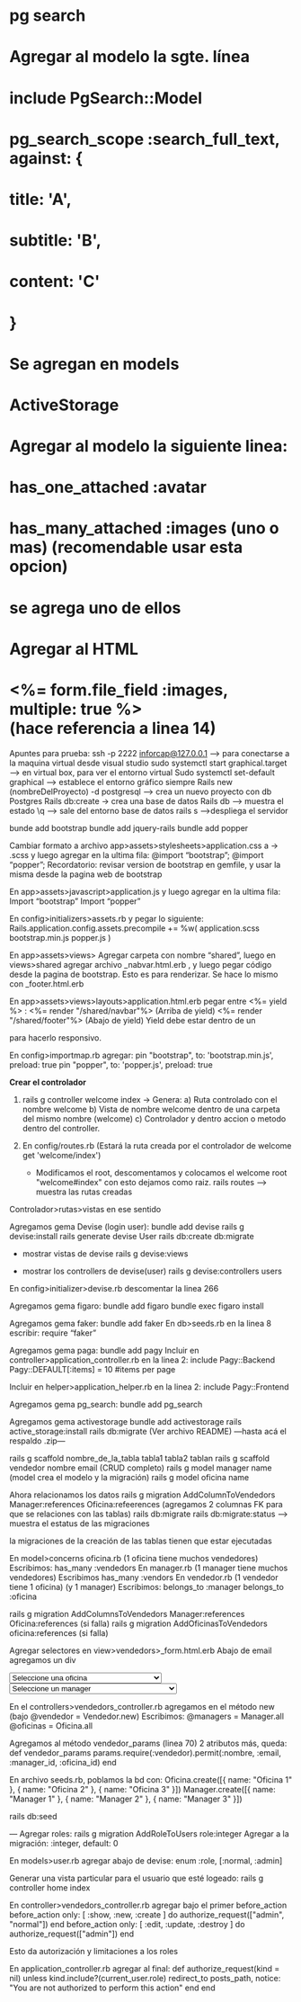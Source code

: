 # pg search
# Agregar al modelo la sgte. línea
# include PgSearch::Model

#  pg_search_scope :search_full_text, against: {
#  title: 'A',
#  subtitle: 'B',
#  content: 'C'
#  }
# Se agregan en models

# ActiveStorage
# Agregar al modelo la siguiente linea:
# has_one_attached :avatar
# has_many_attached :images (uno o mas) (recomendable usar esta opcion)
# se agrega uno de ellos 

# Agregar al HTML
# <%= form.file_field :images, multiple: true %><br> (hace referencia a linea 14)

Apuntes para prueba:
ssh -p 2222 inforcap@127.0.0.1 —> para conectarse a la maquina virtual desde visual studio
sudo systemctl start graphical.target —> en virtual box, para ver el entorno virtual
Sudo systemctl set-default graphical —> establece el entorno gráfico siempre
Rails new (nombreDelProyecto) -d postgresql —> crea un nuevo proyecto con db Postgres
Rails db:create -> crea una base de datos
Rails db —> muestra el estado
\q —> sale del entorno base de datos
rails s —>despliega el servidor

bunde add bootstrap
bundle add jquery-rails
bundle add popper

Cambiar formato a archivo app>assets>stylesheets>application.css a -> .scss y luego agregar en la ultima fila: @import “bootstrap”;
@import “popper”;
Recordatorio: revisar version de bootstrap en gemfile, y usar la misma desde la pagina web de bootstrap

En app>assets>javascript>application.js y luego agregar en la ultima fila:
Import “bootstrap”
Import “popper”

En config>initializers>assets.rb y pegar lo siguiente:
Rails.application.config.assets.precompile += %w( application.scss bootstrap.min.js popper.js )

En app>assets>views> Agregar carpeta con nombre “shared”, luego en views>shared agregar archivo _nabvar.html.erb ,  y luego pegar código desde la pagina de bootstrap. Esto es para renderizar.
Se hace lo mismo con _footer.html.erb

En app>assets>views>layouts>application.html.erb pegar entre <%= yield %> :
<%= render "/shared/navbar"%> (Arriba de yield)
<%= render "/shared/footer"%> (Abajo de yield)
Yield debe estar dentro de un <div></div> para hacerlo responsivo.

En config>importmap.rb agregar:
pin "bootstrap", to: 'bootstrap.min.js', preload: true
pin "popper", to: 'popper.js', preload: true 

****Crear el controlador****
 
1) rails g controller welcome index -> 
        Genera:
        a) Ruta controlado con el nombre welcome
        b) Vista de nombre welcome dentro de una carpeta del mismo nombre (welcome)
        c) Controlador y dentro accion o metodo dentro del controller.

2) En config/routes.rb
    (Estará la ruta creada por el controlador de welcome get 'welcome/index')
   - Modificamos el root, descomentamos y colocamos el welcome root "welcome#index"
    con esto dejamos como raiz.
    rails routes —> muestra las rutas creadas

Controlador>rutas>vistas en ese sentido

Agregamos gema Devise (login user): bundle add devise
rails g devise:install
rails generate devise User
rails db:create db:migrate

* mostrar vistas de devise
rails g devise:views

* mostrar los controllers de devise(user) 
rails g devise:controllers users

En config>initializer>devise.rb descomentar la linea 266

Agregamos gema figaro:
bundle add figaro
bundle exec figaro install

Agregamos gema faker:
bundle add faker
En db>seeds.rb en la linea 8 escribir:
require “faker”

Agregamos gema paga:
bundle add pagy
Incluir en controller>application_controller.rb en la linea 2: include Pagy::Backend
Pagy::DEFAULT[:items] = 10  #items per page

Incluir en helper>application_helper.rb en la linea 2:
include Pagy::Frontend

Agregamos gema pg_search:
bundle add pg_search

Agregamos gema activestorage
bundle add activestorage
rails active_storage:install
rails db:migrate
(Ver archivo README)
—hasta acá el respaldo .zip—

rails g scaffold nombre_de_la_tabla tabla1 tabla2 tablan
rails g scaffold vendedor nombre email (CRUD completo)
rails g model manager name  (model crea el modelo y la migración)
rails g model oficina name

Ahora relacionamos los datos
rails g migration AddColumnToVendedors Manager:references Oficina:refeerences (agregamos 2 columnas FK para que se relaciones con las tablas) 
rails db:migrate
rails db:migrate:status —> muestra el estatus de las migraciones

la migraciones de la creación de las tablas tienen que estar ejecutadas

En model>concerns oficina.rb (1 oficina tiene muchos vendedores)
Escribimos: has_many :vendedors
En manager.rb (1 manager tiene muchos vendedores)
Escribimos has_many :vendors
En vendedor.rb (1 vendedor tiene 1 oficina) (y 1 manager)
Escribimos:
belongs_to :manager
belongs_to :oficina


rails g migration AddColumnsToVendedors Manager:references Oficina:references (si falla)
rails g migration AddOficinasToVendedors oficina:references (si falla)

Agregar selectores en view>vendedors>_form.html.erb 
Abajo de email agregamos un div
<div>
  <select name= "vendedor[oficina_id]" id="vendedor_oficina_id">
    <option value="-1" selected >Seleccione una oficina</option>
    <% @oficinas.each do |oficina| %>
        <option value="<%= oficina.id %>"> <%= oficina.id %> - <%= oficina.name %> </option>
      <% end %>
    </select>
  </div>

  <div>
  <select name= "vendedor[manager_id]" id="vendedor_manager_id">
    <option value="-1" selected >Seleccione un manager</option>
    <% @manager.each do |manager| %>
        <option value="<%= manager.id %>"> <%= manager.id %> - <%= manager.name %> </option>
      <% end %>
    </select>
  </div>


En el controllers>vendedors_controller.rb agregamos en el método new (bajo @vendedor = Vendedor.new)
Escribimos:
@managers = Manager.all
@oficinas = Oficina.all

Agregamos al método vendedor_params (linea 70) 2 atributos más, queda:
def vendedor_params
    params.require(:vendedor).permit(:nombre, :email, :manager_id, :oficina_id)
end

En archivo seeds.rb, poblamos la bd con:
Oficina.create([{ name: "Oficina 1" }, { name: "Oficina 2" }, { name: "Oficina 3" }])
Manager.create([{ name: "Manager 1" }, { name: "Manager 2" }, { name: "Manager 3" }])

rails db:seed

— 
Agregar roles: rails g migration AddRoleToUsers role:integer
Agregar a la migración:
:integer, default: 0

En models>user.rb agregar abajo de devise:
enum :role, [:normal, :admin]

Generar una vista particular para el usuario que esté logeado: rails g controller home index

En controller>vendedors_controller.rb agregar bajo el primer before_action
before_action only: [ :show, :new, :create ] do
    authorize_request(["admin", "normal"])
end
before_action only: [ :edit, :update, :destroy ] do
    authorize_request(["admin"])
end

Esto da autorización y limitaciones a los roles

En application_controller.rb agregar al final:
def authorize_request(kind = nil)
    unless kind.include?(current_user.role)
    redirect_to posts_path, notice: "You are not authorized to perform this action"
    end
end

